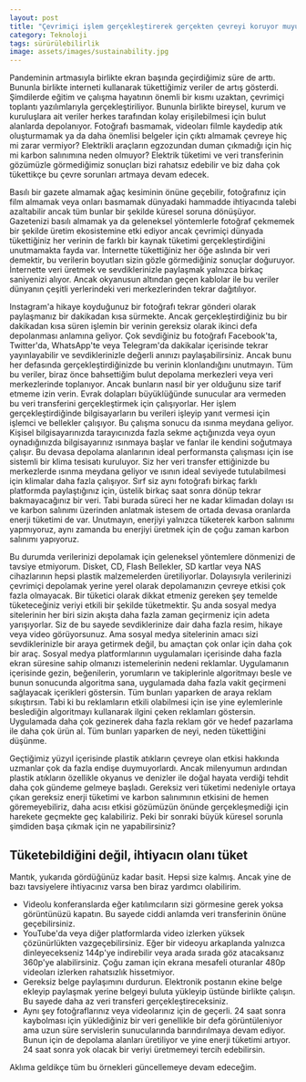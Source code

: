 ```yaml
---
layout: post
title: "Çevrimiçi işlem gerçekleştirerek gerçekten çevreyi koruyor muyuz?"
category: Teknoloji
tags: sürürülebilirlik
image: assets/images/sustainability.jpg
---
```

Pandeminin artmasıyla birlikte ekran başında geçirdiğimiz süre de arttı. Bununla birlikte interneti kullanarak tükettiğimiz veriler de artış gösterdi. Şimdilerde eğitim ve çalışma hayatının önemli bir kısmı uzaktan, çevrimiçi toplantı yazılımlarıyla gerçekleştiriliyor. Bununla birlikte bireysel, kurum ve kuruluşlara ait veriler herkes tarafından kolay erişilebilmesi için bulut alanlarda depolanıyor. Fotoğrafı basmamak, videoları filmle kaydedip atık oluşturmamak ya da daha önemlisi belgeler için çıktı almamak çevreye hiç mi zarar vermiyor? Elektrikli araçların egzozundan duman çıkmadığı için hiç mi karbon salınımına neden olmuyor? Elektrik tüketimi ve veri transferinin gözümüzle görmediğimiz sonuçları bizi rahatsız edebilir ve biz daha çok tükettikçe bu çevre sorunları artmaya devam edecek.

Basılı bir gazete almamak ağaç kesiminin önüne geçebilir, fotoğrafınız için film almamak veya onları basmamak dünyadaki hammadde ihtiyacında talebi azaltabilir ancak tüm bunlar bir şekilde küresel soruna dönüşüyor. Gazetenizi basılı almamak ya da geleneksel yöntemlerle fotoğraf çekmemek bir şekilde üretim ekosistemine etki ediyor ancak çevrimiçi dünyada tükettiğiniz her verinin de farklı bir kaynak tüketimi gerçekleştirdiğini unutmamakta fayda var. İnternette tükettiğiniz her öğe aslında bir veri demektir, bu verilerin boyutları sizin gözle görmediğiniz sonuçlar doğuruyor. İnternette veri üretmek ve sevdiklerinizle paylaşmak yalnızca birkaç saniyenizi alıyor. Ancak okyanusun altından geçen kablolar ile bu veriler dünyanın çeşitli yerlerindeki veri merkezlerinden tekrar dağıtılıyor.

Instagram'a hikaye koyduğunuz bir fotoğrafı tekrar gönderi olarak paylaşmanız bir dakikadan kısa sürmekte. Ancak gerçekleştirdiğiniz bu bir dakikadan kısa süren işlemin bir verinin gereksiz olarak ikinci defa depolanması anlamına geliyor. Çok sevdiğiniz bu fotoğrafı Facebook'ta, Twitter'da, WhatsApp'te veya Telegram'da dakikalar içerisinde tekrar yayınlayabilir ve sevdiklerinizle değerli anınızı paylaşabilirsiniz. Ancak bunu her defasında gerçekleştirdiğinizde bu verinin klonlandığını unutmayın. Tüm bu veriler, biraz önce bahsettiğim bulut depolama merkezleri veya veri merkezlerinde toplanıyor. Ancak bunların nasıl bir yer olduğunu size tarif etmeme izin verin. Evrak dolapları büyüklüğünde sunucular ara vermeden bu veri transferini gerçekleştirmek için çalışıyorlar. Her işlem gerçekleştirdiğinde bilgisayarların bu verileri işleyip yanıt vermesi için işlemci ve bellekler çalışıyor. Bu çalışma sonucu da ısınma meydana geliyor. Kişisel bilgisayarınızda tarayıcınızda fazla sekme açtığınızda veya oyun oynadığınızda bilgisayarınız ısınmaya başlar ve fanlar ile kendini soğutmaya çalışır. Bu devasa depolama alanlarının ideal performansta çalışması için ise sistemli bir klima tesisatı kuruluyor. Siz her veri transfer ettiğinizde bu merkezlerde ısınma meydana geliyor ve ısının ideal seviyede tutulabilmesi için klimalar daha fazla çalışıyor. Sırf siz aynı fotoğrafı birkaç farklı platformda paylaştığınız için, üstelik birkaç saat sonra dönüp tekrar bakmayacağınız bir veri. Tabi burada süreci her ne kadar klimadan dolayı ısı ve karbon salınımı üzerinden anlatmak istesem de ortada devasa oranlarda enerji tüketimi de var. Unutmayın, enerjiyi yalnızca tüketerek karbon salınımı yapmıyoruz, aynı zamanda bu enerjiyi üretmek için de çoğu zaman karbon salınımı yapıyoruz.

Bu durumda verilerinizi depolamak için geleneksel yöntemlere dönmenizi de tavsiye etmiyorum. Disket, CD, Flash Bellekler, SD kartlar veya NAS cihazlarının hepsi plastik malzemelerden üretiliyorlar. Dolayısıyla verilerinizi çevrimiçi depolamak yerine yerel olarak depolamanızın çevreye etkisi çok fazla olmayacak. Bir tüketici olarak dikkat etmeniz gereken şey temelde tüketeceğiniz veriyi etkili bir şekilde tüketmektir. Şu anda sosyal medya sitelerinin her biri sizin akışta daha fazla zaman geçirmeniz için adeta yarışıyorlar. Siz de bu sayede sevdiklerinize dair daha fazla resim, hikaye veya video görüyorsunuz. Ama sosyal medya sitelerinin amacı sizi sevdiklerinizle bir araya getirmek değil, bu amaçtan çok onlar için daha çok bir araç. Sosyal medya platformlarının uygulamaları içerisinde daha fazla ekran süresine sahip olmanızı istemelerinin nedeni reklamlar. Uygulamanın içerisinde gezin, beğenilerin, yorumların ve takiplerinle algoritmayı besle ve bunun sonucunda algoritma sana, uygulamada daha fazla vakit geçirmeni sağlayacak içerikleri göstersin. Tüm bunları yaparken de araya reklam sıkıştırsın. Tabi ki bu reklamların etkili olabilmesi için ise yine eylemlerinle beslediğin algoritmayı kullanarak ilgini çeken reklamları göstersin. Uygulamada daha çok gezinerek daha fazla reklam gör ve hedef pazarlama ile daha çok ürün al. Tüm bunları yaparken de neyi, neden tükettiğini düşünme.

Geçtiğimiz yüzyıl içerisinde plastik atıkların çevreye olan etkisi hakkında uzmanlar çok da fazla endişe duymuyorlardı. Ancak milenyumun ardından plastik atıkların özellikle okyanus ve denizler ile doğal hayata verdiği tehdit daha çok gündeme gelmeye başladı. Gereksiz veri tüketimi nedeniyle ortaya çıkan gereksiz enerji tüketimi ve karbon salınımının etkisini de hemen göremeyebiliriz, daha acısı etkisi gözümüzün önünde gerçekleşmediği için harekete geçmekte geç kalabiliriz. Peki bir sonraki büyük küresel sorunla şimdiden başa çıkmak için ne yapabilirsiniz?

## Tüketebildiğini değil, ihtiyacın olanı tüket
Mantık, yukarıda gördüğünüz kadar basit. Hepsi size kalmış. Ancak yine de bazı tavsiyelere ihtiyacınız varsa ben biraz yardımcı olabilirim.

- Videolu konferanslarda eğer katılımcıların sizi görmesine gerek yoksa görüntünüzü kapatın. Bu sayede ciddi anlamda veri transferinin önüne geçebilirsiniz.
- YouTube'da veya diğer platformlarda video izlerken yüksek çözünürlükten vazgeçebilirsiniz. Eğer bir videoyu arkaplanda yalnızca dinleyecekseniz 144p'ye indirebilir veya arada sırada göz atacaksanız 360p'ye alabilirsiniz. Çoğu zaman için ekrana mesafeli oturanlar 480p videoları izlerken rahatsızlık hissetmiyor.
- Gereksiz belge paylaşımını durdurun. Elektronik postanın ekine belge ekleyip paylaşmak yerine belgeyi buluta yükleyip üstünde birlikte çalışın. Bu sayede daha az veri transferi gerçekleştireceksiniz.
- Aynı şey fotoğraflarınız veya videolarınız için de geçerli. 24 saat sonra kaybolması için yüklediğiniz bir veri genellikle bir defa görüntüleniyor ama uzun süre servislerin sunucularında barındırılmaya devam ediyor. Bunun için de depolama alanları üretiliyor ve yine enerji tüketimi artıyor. 24 saat sonra yok olacak bir veriyi üretmemeyi tercih edebilirsin.

Aklıma geldikçe tüm bu örnekleri güncellemeye devam edeceğim.
